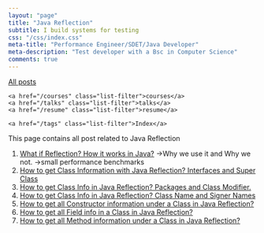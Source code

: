 ```yaml
---
layout: "page"
title: "Java Reflection"
subtitle: I build systems for testing
css: "/css/index.css"
meta-title: "Performance Engineer/SDET/Java Developer"
meta-description: "Test developer with a Bsc in Computer Science"
comments: true
---
```

<div class="list-filters">
    <a href="/" class="list-filter filter-selected">All posts</a>

    <a href="/courses" class="list-filter">courses</a>
	<a href="/talks" class="list-filter">talks</a>
    <a href="/resume" class="list-filter">resume</a>

    <a href="/tags" class="list-filter">Index</a>
</div>
This page contains all post related to Java Reflection

1. [What if Reflection? How it works in Java?](http://shantonusarker.blogspot.com/2014/07/what-if-reflection-how-we-can-use-it.html)
->Why we use it and Why we not.
->small performance benchmarks 
2. [How to get Class Information with Java Reflection? Interfaces and Super Class](http://shantonusarker.blogspot.com/2014/07/java-reflection-class-Information-Interfaces-Super-Class.html)
3. [How to get Class Info in Java Reflection? Packages and Class Modifier.](http://shantonusarker.blogspot.com/2014/07/how-to-get-class-info-in-java.html)
4. [How to get Class Info in Java Reflection? Class Name and Signer Names](http://shantonusarker.blogspot.com/2014/07/java-reflection-class-name-signer.html)
5. [How to get all Constructor information under a Class in Java Reflection?](http://shantonusarker.blogspot.com/2014/08/java-reflection-constructor-in-class.html)
6. [How to get all Field info in a Class in Java Reflection?](http://shantonusarker.blogspot.com/2014/08/java-reflection-field-information-in-class.html)
7. [How to get all Method information under a Class in Java Reflection?](http://shantonusarker.blogspot.com/2014/08/java-reflection-method-info-in-class.html)